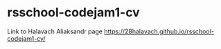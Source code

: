 # rsschool-codejam1-cv
Link to Halavach Aliaksandr page
	https://28halavach.github.io/rsschool-codejam1-cv/